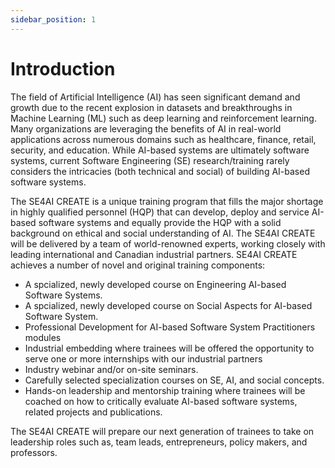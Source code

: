 ```yaml
---
sidebar_position: 1
---
```


# Introduction

The field of Artificial Intelligence (AI) has seen significant demand and growth due to the recent explosion in
datasets and breakthroughs in Machine Learning (ML) such as deep learning and reinforcement learning. Many
organizations are leveraging the benefits of AI in real-world applications across numerous domains such as
healthcare, finance, retail, security, and education. While AI-based systems are ultimately software systems,
current Software Engineering (SE) research/training rarely considers the intricacies (both technical and social)
of building AI-based software systems.

The SE4AI CREATE is a unique training program that fills the major shortage in highly qualified
personnel (HQP) that can develop, deploy and service AI-based software systems and equally provide the HQP
with a solid background on ethical and social understanding of AI. The SE4AI CREATE will be delivered by a team
of world-renowned experts, working closely with leading international and Canadian industrial partners.
SE4AI CREATE achieves a number of novel and original training components:

- A spcialized, newly developed course on Engineering AI-based Software Systems.
- A spcialized, newly developed course on Social Aspects for AI-based Software System.
- Professional Development for AI-based Software System Practitioners modules
- Industrial embedding where trainees will be offered the opportunity to serve one or more internships with our industrial partners
- Industry webinar and/or on-site seminars.
- Carefully selected specialization courses on SE, AI, and social concepts.
- Hands-on leadership and mentorship training where trainees will be coached on how to critically evaluate AI-based software systems, related projects and publications.

The SE4AI CREATE will prepare our next generation of trainees to take on leadership roles such as, team leads, entrepreneurs, policy makers, and professors.
